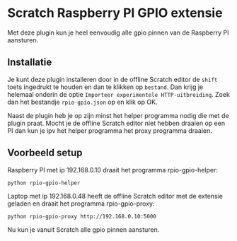 # Scratch Raspberry PI GPIO extensie
Met deze plugin kun je heel eenvoudig alle gpio pinnen van de Raspberry PI aansturen.

## Installatie
Je kunt deze plugin installeren door in de offline Scratch editor de `shift` toets ingedrukt te houden en dan te klikken op `bestand`. Dan krijg je helemaal onderin de optie `Importeer experimentele HTTP-uitbreiding`. Zoek dan het bestandje `rpio-gpio.json` op en klik op OK.

Naast de plugin heb je op zijn minst het helper programma nodig die met de plugin praat. Mocht je de offline Scratch editor niet hebben draaien op een PI dan kun je ipv het helper programma het proxy programma draaien.

## Voorbeeld setup
Raspberry PI met ip 192.168.0.10 draait het programma rpio-gpio-helper:
```
python rpio-gpio-helper
```

Laptop met ip 192.168.0.48 heeft de offline Scratch editor met de extensie geladen en draait het programma rpio-gpio-proxy:
```
python rpio-gpio-proxy http://192.168.0.10:5000
```

Nu kun je vanuit Scratch alle gpio pinnen aansturen.
